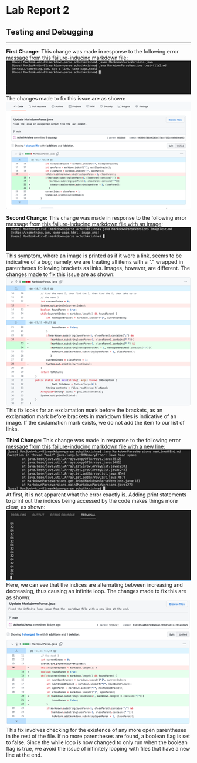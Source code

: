 # Lab Report 2
## Testing and Debugging
---
**First Change:**
This change was made in response to the following error message from [this failure-inducing markdown file](https://github.com/AchuthKrishna/markdown-parse/blob/d4926b7f1042275372910d358593c70c443af221/test-file2.md):
![Image](Error1.png)
The changes made to fix this issue are as shown:
![Image](FirstChangeScreenshot.png)

**Second Change:**
This change was made in response to the following error message from [this failure-inducing markdown file with an image](https://github.com/AchuthKrishna/markdown-parse/blob/30921ad68e84ae6b1d1913820656cff57dd38f8c/imageTest.md):
![Image](Error2.png)
This symptom, where an image is printed as if it were a link, seems to be indicative of a bug; namely, we are treating all items with a "." wrapped in parentheses following brackets as links. Images, however, are different.
The changes made to fix this issue are as shown:
![Image](SecondChangeScreenshot.png)
This fix looks for an exclamation mark before the brackets, as an exclamation mark before brackets in markdown files is indicative of an image. If the exclamation mark exists, we do not add the item to our list of links.

**Third Change:**
This change was made in response to the following error message from [this failure-inducing markdown file with a new line](https://github.com/AchuthKrishna/markdown-parse/blob/30921ad68e84ae6b1d1913820656cff57dd38f8c/newLineAtEnd.md):
![Image](Error3.1.png)
At first, it is not apparent what the error exactly is. Adding print statements to print out the indices being accessed
by the code makes things more clear, as shown:
![Image](Error3.2.png)
Here, we can see that the indices are alternating between increasing and decreasing, thus causing an infinite loop.
The changes made to fix this are as shown:
![Image](ThirdChangeScreenshot.png)
This fix involves checking for the existence of any more open parentheses in the rest of the file. If no more parentheses are found, a boolean flag is set to false. Since the while loop is now changed to only run when the boolean flag is true, we avoid the issue of infinitely looping with files that have a new line at the end.
